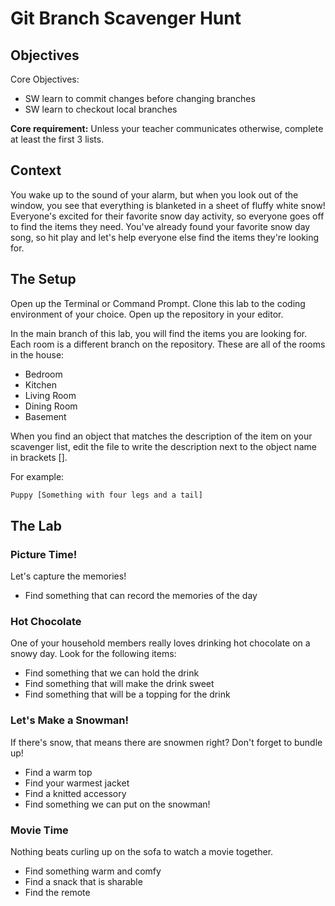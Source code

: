 # Git Branch Scavenger Hunt

## Objectives
Core Objectives:
* SW learn to commit changes before changing branches
* SW learn to checkout local branches

**Core requirement:** Unless your teacher communicates otherwise, complete at least the first 3 lists.

## Context

You wake up to the sound of your alarm, but when you look out of the window, you see that everything is blanketed in a sheet of fluffy white snow! Everyone's excited for their favorite snow day activity, so everyone goes off to find the items they need. You've already found your favorite snow day song, so hit play and let's help everyone else find the items they're looking for. 

## The Setup

Open up the Terminal or Command Prompt. 
Clone this lab to the coding environment of your choice. 
Open up the repository in your editor. 

In the main branch of this lab, you will find the items you are looking for. Each room is a different branch on the repository. These are all of the rooms in the house:
* Bedroom
* Kitchen
* Living Room
* Dining Room
* Basement

When you find an object that matches the description of the item on your scavenger list, edit the file to write the description next to the object name in brackets [].

For example:
```html
Puppy [Something with four legs and a tail]
```

## The Lab

### Picture Time!
Let's capture the memories!
* Find something that can record the memories of the day

### Hot Chocolate
One of your household members really loves drinking hot chocolate on a snowy day. Look for the following items:
* Find something that we can hold the drink
* Find something that will make the drink sweet
* Find something that will be a topping for the drink

### Let's Make a Snowman!
If there's snow, that means there are snowmen right? Don't forget to bundle up!
* Find a warm top
* Find your warmest jacket
* Find a knitted accessory
* Find something we can put on the snowman!

### Movie Time
Nothing beats curling up on the sofa to watch a movie together.
* Find something warm and comfy
* Find a snack that is sharable
* Find the remote
